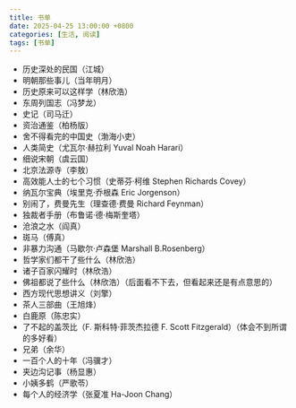 ```yaml
---
title: 书单
date: 2025-04-25 13:00:00 +0800
categories: [生活, 阅读]
tags: [书单]
---
```


- 历史深处的民国（江城）
- 明朝那些事儿（当年明月）
- 历史原来可以这样学（林欣浩）
- 东周列国志（冯梦龙）
- 史记（司马迁）
- 资治通鉴（柏杨版）
- 舍不得看完的中国史（渤海小吏）
- 人类简史（尤瓦尔·赫拉利 Yuval Noah Harari）
- 细说宋朝（虞云国）
- 北京法源寺（李敖）
- 高效能人士的七个习惯（史蒂芬·柯维 Stephen Richards Covey）
- 纳瓦尔宝典（埃里克·乔根森 Eric Jorgenson）
- 别闹了，费曼先生（理查德·费曼 Richard Feynman）
- 独裁者手册（布鲁诺·德·梅斯奎塔）
- 沧浪之水（阎真）
- 斑马（傅真）
- 非暴力沟通（马歇尔·卢森堡 Marshall B.Rosenberg）
- 哲学家们都干了些什么（林欣浩）
- 诸子百家闪耀时（林欣浩）
- 佛祖都说了些什么（林欣浩）（后面看不下去，但看起来还是有点意思的）
- 西方现代思想讲义（刘擎）
- 茶人三部曲（王旭烽）
- 白鹿原（陈忠实）
- 了不起的盖茨比（F. 斯科特·菲茨杰拉德 F. Scott Fitzgerald）（体会不到所谓的多好看）
- 兄弟（余华）
- 一百个人的十年（冯骥才）
- 夹边沟记事（杨显惠）
- 小姨多鹤（严歌苓）
- 每个人的经济学（张夏准 Ha-Joon Chang）

